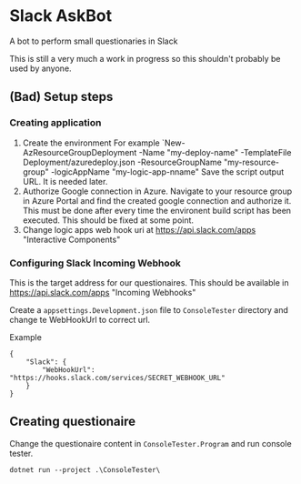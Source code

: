 # Slack AskBot
A bot to perform small questionaries in Slack

This is still a very much a work in progress so this shouldn't probably be used by anyone.

## (Bad) Setup steps

### Creating application
1. Create the environment
   For example `New-AzResourceGroupDeployment -Name "my-deploy-name" -TemplateFile Deployment/azuredeploy.json -ResourceGroupName "my-resource-group" -logicAppName "my-logic-app-nname"
   Save the script output URL. It is needed later.
2. Authorize Google connection in Azure. Navigate to your resource group in Azure Portal and find the created google connection and authorize it. This must be done after every time the environent build script has been executed. This should be fixed at some point.
3. Change logic apps web hook uri at https://api.slack.com/apps "Interactive Components"

### Configuring Slack Incoming Webhook
This is the target address for our questionaires. This should be available in https://api.slack.com/apps "Incoming Webhooks"

Create a `appsettings.Development.json` file to `ConsoleTester` directory and change te WebHookUrl to correct url. 

Example
```
{
    "Slack": {
        "WebHookUrl": "https://hooks.slack.com/services/SECRET_WEBHOOK_URL"
    }
}
```

## Creating questionaire
Change the questionaire content in `ConsoleTester.Program` and run console tester.

```
dotnet run --project .\ConsoleTester\
```